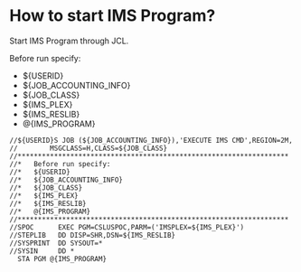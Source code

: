 # How to start IMS Program?

Start IMS Program through JCL.

Before run specify:
* ${USERID}
* ${JOB_ACCOUNTING_INFO}
* ${JOB_CLASS}
* ${IMS_PLEX}
* ${IMS_RESLIB}
* @{IMS_PROGRAM}

```
//${USERID}S JOB (${JOB_ACCOUNTING_INFO}),'EXECUTE IMS CMD',REGION=2M,
//        MSGCLASS=H,CLASS=${JOB_CLASS}
//*******************************************************************
//*   Before run specify:
//*   ${USERID}
//*   ${JOB_ACCOUNTING_INFO}
//*   ${JOB_CLASS}
//*   ${IMS_PLEX}
//*   ${IMS_RESLIB}
//*   @{IMS_PROGRAM}  
//*******************************************************************
//SPOC      EXEC PGM=CSLUSPOC,PARM=('IMSPLEX=${IMS_PLEX}')
//STEPLIB   DD DISP=SHR,DSN=${IMS_RESLIB}
//SYSPRINT  DD SYSOUT=*
//SYSIN     DD *
  STA PGM @{IMS_PROGRAM}
```